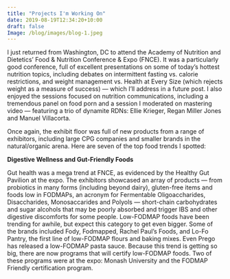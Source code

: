 ```yaml
---
title: "Projects I'm Working On"
date: 2019-08-19T12:34:20+10:00
draft: false
Image: /blog/images/blog-1.jpeg
---
```


I just returned from Washington, DC to attend the Academy of Nutrition and Dietetics’ Food & Nutrition Conference & Expo (FNCE).  It was a particularly good conference, full of excellent presentations on some of today’s hottest nutrition topics, including debates on intermittent fasting vs. calorie restrictions, and weight management vs. Health at Every Size (which rejects weight as a measure of success) — which I’ll address in a future post.  I also enjoyed the sessions focused on nutrition communications, including a tremendous panel on food porn and a session I moderated on mastering video — featuring a trio of dynamite RDNs:  Ellie Krieger, Regan Miller Jones and Manuel Villacorta.

Once again, the exhibit floor was full of new products from a range of exhibitors, including large CPG companies and smaller brands in the natural/organic arena.  Here are seven of the top food trends I spotted:

__Digestive Wellness and Gut-Friendly Foods__

Gut health was a mega trend at FNCE, as evidenced by the Healthy Gut Pavilion at the expo.  The exhibitors showcased an array of products — from probiotics in many forms (including beyond dairy), gluten-free items and foods low in FODMAPs, an acronym for Fermentable Oligoaccharides, Disaccharides, Monosaccarides and Polyols — short-chain carbohydrates and sugar alcohols that may be poorly absorbed and trigger IBS and other digestive discomforts for some people. Low-FODMAP foods have been trending for awhile, but expect this category to get even bigger.  Some of the brands included Fody, Fodmapped, Rachel Paul’s Foods, and Lo-Fo Pantry, the first line of low-FODMAP flours and baking mixes.  Even Prego has released a low-FODMAP pasta sauce.  Because this trend is getting so big, there are now programs that will certify low-FODMAP foods.  Two of these programs were at the expo:  Monash University and the FODMAP Friendly certification program.